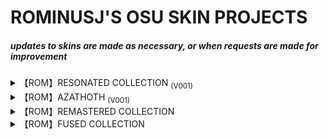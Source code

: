 # **ROMINUSJ'S OSU SKIN PROJECTS**

##### ***updates to skins are made as necessary, or when requests are made for improvement***

<details><summary>【ROM】RESONATED COLLECTION <sub>(V001)</sub></summary>
<p>

```
first personal skin project, featuring several unique variants
```

### RESONATED
[![RESONATED](https://user-images.githubusercontent.com/119740158/206819889-04fe8fa5-a1cf-4763-9889-9ea405877fb1.png "Download RESONATED")](https://drive.google.com/file/d/1SRedPtXzEN1mn0vo51GQcPklmwAOtf7Z/view?usp=share_link)

### RESONATED [PS2]
[![RESONATED PS2](https://user-images.githubusercontent.com/119740158/206835562-6ba9b02f-a5e7-4c63-bb33-9b6e247a74b8.png "Download RESONATED [PS2]")](https://drive.google.com/file/d/14m4uPcU2Jnlp7rPAzRJmGL9bEvfMJeZ7/view?usp=share_link)

### RESONATED [ASTRO]
[![RESONATED ASTRO](https://user-images.githubusercontent.com/119740158/206835605-4debe452-3726-4931-870c-dcad38004821.png "Download RESONATED [ASTRO]")](https://drive.google.com/file/d/1ZrjuGg_FAEiFakd0qgv4mUL4mLvUq9hD/view?usp=share_link)

</p>
</details>

<details><summary>【ROM】AZATHOTH <sub>(V001)</sub></summary>
<p>

```
a personalization of shikima's "hortus" skin
```

[![AZATHOTH V001](https://user-images.githubusercontent.com/119740158/221403486-c2764962-3911-4bc1-87b8-71bb950b7e54.png "Download AZATHOTH")](https://drive.google.com/file/d/1NgD8g6jG_AkD2ui4ItDga-K7YRJGHVFY/view?usp=share_link)
  
</p>
</details>

<details><summary>【ROM】REMASTERED COLLECTION </summary>
<p>

```
features remastered skin packages, upscaled to 2x via recreation
```

### TheSheooo's AngelLSheooo (Hitcircle + Cursor Remaster)
[![RMSHD](https://user-images.githubusercontent.com/119740158/227712784-b76b6ab4-eeb5-459a-ab43-5c42daeaabc7.jpg "Download Sheooo's Remastered Skin")](https://drive.google.com/file/d/1bkEVV0-n2iuspvOgTmek2fnc_TbRQg2Z/view?usp=share_link)
  
</p>
</details>

<details><summary>【ROM】FUSED COLLECTION </summary>
<p>

```
contains well-known skins, altered to suit personal preferences
```

### LACQUERED STEEL (V002A)
[![lacsteel_typea](https://github.com/RominusJ/ROM_OSU_SKINS/assets/119740158/d7cd68a6-d3b0-4a89-aa5c-3a74cdd7aac6.png "Download Lacquered Steel (V002A)")](https://drive.google.com/file/d/120xtlF2haiVc-iBcVypx_Swd214rtR1x/view?usp=drive_link)

### LACQUERED STEEL (V002B)
[![lacsteel_typeb](https://github.com/RominusJ/ROM_OSU_SKINS/assets/119740158/2d1a8851-e858-4ecd-b7dd-99bb0cdbb4ea.png "Download Lacquered Steel (V002B)")](https://drive.google.com/file/d/1peWXjXbe65hlJss-F6zZfH3TNA_HMrEi/view?usp=drive_link)

### LACQUERED STEEL (V002C)
[![lacsteel_typec](https://github.com/user-attachments/assets/968a3f62-4dc6-46f6-bac1-504e0af38c83 "Download Lacquered Steel (V002C)")](https://drive.google.com/file/d/14mdiO_6TvR1VUjubzS1hu9TP3aHGhwgO/view?usp=drive_link)

### LACQUERED STEEL [PHNTSM] (V002B)
[![lacsteel_phntsm](https://github.com/RominusJ/ROM_OSU_SKINS/assets/119740158/2b1beb65-b7ae-45f9-ae28-bbd720dbbbe9.png "Download Lacquered Steel [PHNTSM] (V002B)")](https://drive.google.com/file/d/1xMGkIXtMnYpChSPHWJGXvjoNcjqItOrQ/view?usp=drive_link)

### ORBOUS
[![orbous_banner](https://github.com/RominusJ/ROM_OSU_SKINS/assets/119740158/d6afd2ff-2e75-499c-a384-3e91b28abcc8.png "Download Orbous")](https://drive.google.com/file/d/1zJDVFLYiuCWxTsc59EvxR7tAj8a-I_Ij/view?usp=drive_link)

### ORBOUS [STEEL]
[![orboussteel_banner](https://github.com/RominusJ/ROM_OSU_SKINS/assets/119740158/c3805491-508c-4047-8d5d-6715484281f4.png "Download Orbous [STEEL]")](https://drive.google.com/file/d/1lEFQOgZ-Z7NYI1fnbHd_TlUbYXlH_ld7/view?usp=drive_link)

</p>
</details>
